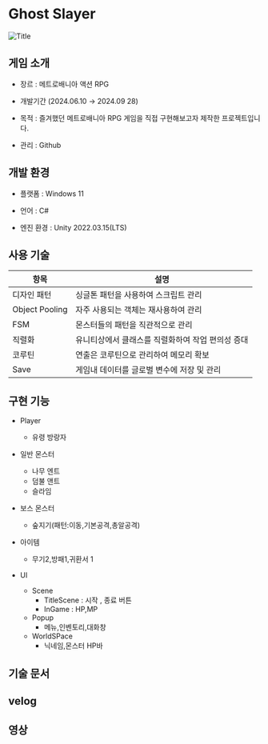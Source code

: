 # Ghost Slayer

![Title](https://github.com/user-attachments/assets/5bc6f5e9-a3f5-46e9-ba98-c3a261846f2e)


## 게임 소개

- 장르 : 메트로배니아 액션 RPG

- 개발기간 (2024.06.10 → 2024.09 28)

- 목적  : 즐겨했던 메트로배니아 RPG 게임을 직접 구현해보고자 제작한 프로젝트입니다.

- 관리 : Github




## 개발 환경
- 플랫폼 : Windows 11

- 언어 : C#

- 엔진 환경 : Unity 2022.03.15(LTS)




## 사용 기술

| 항목 | 설명 |
| ------------ | ------------- |
| 디자인 패턴 | 싱글톤 패턴을 사용하여 스크립트 관리 |
| Object Pooling | 자주 사용되는 객체는 재사용하여 관리 |
| FSM | 몬스터들의 패턴을 직관적으로 관리 |
| 직렬화 | 유니티상에서 클래스를 직렬화하여 작업 편의성 증대 |
| 코루틴  | 연출은 코루틴으로 관리하여 메모리 확보 |
| Save | 게임내 데이터를 글로벌 변수에 저장 및 관리 |


## 구현 기능

* Player
  * 유령 방랑자

* 일반 몬스터
   * 나무 엔트
   * 덤불 앤트
   * 슬라임
* 보스 몬스터
   * 숲지기(패턴:이동,기본공격,총알공격)

 * 아이템
    * 무기2,방패1,귀환서 1

* UI
   * Scene
      * TitleScene  : 시작 , 종료 버튼
      * InGame : HP,MP 
   * Popup
      * 메뉴,인벤토리,대화창
   * WorldSPace
      * 닉네임,몬스터 HP바
        

 ## 기술 문서



 ## velog



 ## 영상
